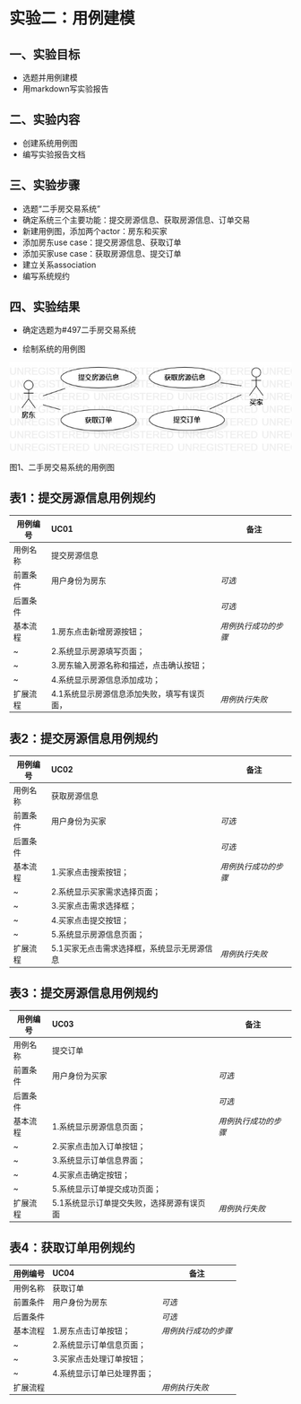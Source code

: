 # 实验二：用例建模

## 一、实验目标

- 选题并用例建模
- 用markdown写实验报告

## 二、实验内容

- 创建系统用例图
- 编写实验报告文档

## 三、实验步骤

- 选题“二手房交易系统”
- 确定系统三个主要功能：提交房源信息、获取房源信息、订单交易
- 新建用例图，添加两个actor：房东和买家
- 添加房东use case：提交房源信息、获取订单
- 添加买家use case：获取房源信息、提交订单
- 建立关系association
- 编写系统规约

## 四、实验结果

- 确定选题为#497二手房交易系统

- 绘制系统的用例图

![用例图](./model2.jpg)

图1、二手房交易系统的用例图



## 表1：提交房源信息用例规约  

用例编号  | UC01 | 备注  
-|:-|-  
用例名称  |  提交房源信息 |   
前置条件  |  用户身份为房东   | *可选*   
后置条件  |     | *可选*   
基本流程  | 1.房东点击新增房源按钮；  |*用例执行成功的步骤*    
~| 2.系统显示房源填写页面；  |   
~| 3.房东输入房源名称和描述，点击确认按钮；  |   
~| 4.系统显示房源信息添加成功；  |    
扩展流程  | 4.1系统显示房源信息添加失败，填写有误页面， |*用例执行失败* 



## 表2：提交房源信息用例规约  

用例编号  | UC02 | 备注  
-|:-|-  
用例名称  |  获取房源信息 |   
前置条件  |  用户身份为买家   | *可选*   
后置条件  |     | *可选*   
基本流程  | 1.买家点击搜索按钮；  |*用例执行成功的步骤*    
~| 2.系统显示买家需求选择页面；  |   
~| 3.买家点击需求选择框；  |   
~| 4.买家点击提交按钮；  | 
~| 5.系统显示房源信息页面；  | 
扩展流程  | 5.1买家无点击需求选择框，系统显示无房源信息 |*用例执行失败* 



## 表3：提交房源信息用例规约  

用例编号  | UC03 | 备注  
-|:-|-  
用例名称  |  提交订单 |   
前置条件  |  用户身份为买家   | *可选*   
后置条件  |     | *可选*   
基本流程  | 1.系统显示房源信息页面；  |*用例执行成功的步骤*    
~| 2.买家点击加入订单按钮；  |   
~| 3.系统显示订单信息界面；  |   
~| 4.买家点击确定按钮；  | 
~| 5.系统显示订单提交成功页面；  | 
扩展流程  | 5.1系统显示订单提交失败，选择房源有误页面 |*用例执行失败* 



## 表4：获取订单用例规约  

用例编号  | UC04 | 备注  
-|:-|-  
用例名称  |  获取订单 |   
前置条件  |  用户身份为房东   | *可选*   
后置条件  |     | *可选*   
基本流程  | 1.房东点击订单按钮；  |*用例执行成功的步骤*    
~| 2.系统显示订单信息页面；  |   
~| 3.买家点击处理订单按钮；  |   
~| 4.系统显示订单已处理界面；  | 
扩展流程  |  |*用例执行失败* 
